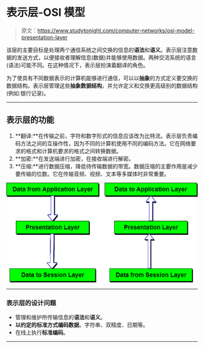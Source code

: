 # 表示层-OSI 模型

> 原文：<https://www.studytonight.com/computer-networks/osi-model-presentation-layer>

该层的主要目标是处理两个通信系统之间交换的信息的**语法**和**语义**。表示层注意数据的发送方式，以便接收者理解信息(数据)并能够使用数据。两种交流系统的语言(语法)可能不同。在这种情况下，表示层扮演着翻译的角色。

为了使具有不同数据表示的计算机能够进行通信，可以以**抽象**的方式定义要交换的数据结构。表示层管理这些**抽象数据结构**，并允许定义和交换更高级别的数据结构(例如:银行记录)。

* * *

## 表示层的功能

1.  **翻译:**在传输之前，字符和数字形式的信息应该改为比特流。表示层负责编码方法之间的互操作性，因为不同的计算机使用不同的编码方法。它在网络要求的格式和计算机要求的格式之间转换数据。
2.  **加密:**在发送端进行加密，在接收端进行解密。
3.  **压缩:**进行数据压缩，降低待传输数据的带宽。数据压缩的主要作用是减少要传输的位数。它在传输音频、视频、文本等多媒体时非常重要。

![Presentation Layer in ISO-OSI Model](img/96552a55ce7bd80e0f9272984406e86f.png)

* * *

### 表示层的设计问题

*   管理和维护所传输信息的**语法**和**语义**。
*   **以约定的标准方式编码数据**。字符串、双精度、日期等。
*   在线上执行**标准编码**。

* * *